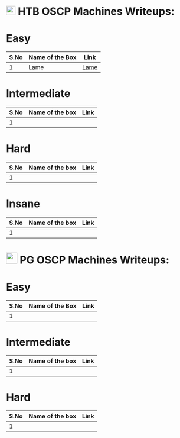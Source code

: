 # <img src="https://avatars.githubusercontent.com/u/67481186?v=4" width="25"> HTB OSCP Machines Writeups:

# Easy
|S.No| Name of the Box    | Link    |
|----|--------------------|---------|
|1   |Lame                |[Lame](https://github.com/h4md153v63n/CTFs/blob/main/01_HTB/Lame.md)|


# Intermediate
|S.No| Name of the box  | Link |
|----|------------------|------|
|1   |                  |      |


# Hard
|S.No| Name of the box  | Link |
|----|------------------|------|
|1   |                  |      |


# Insane
|S.No| Name of the box  | Link |
|----|------------------|------|
|1   |                  |      |


# <img src="https://miro.medium.com/v2/resize:fit:640/format:webp/1*qI2nolBN5VmdOoa_msaZRw.png" width="30"> PG OSCP Machines Writeups:

# Easy
|S.No| Name of the Box    | Link    |
|----|--------------------|---------|
|1   |                    |         |


# Intermediate
|S.No| Name of the box  | Link |
|----|------------------|------|
|1   |                  |      |


# Hard
|S.No| Name of the box  | Link |
|----|------------------|------|
|1   |                  |      |


